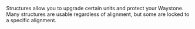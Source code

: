 Structures allow you to upgrade certain units and protect your Waystone. Many structures are usable regardless of alignment, but some are locked to a specific alignment.